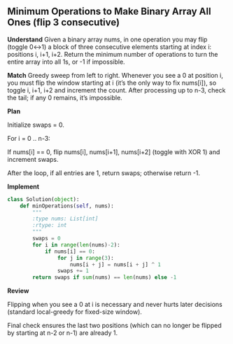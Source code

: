 ## Minimum Operations to Make Binary Array All Ones (flip 3 consecutive)

**Understand**
Given a binary array nums, in one operation you may flip (toggle 0↔1) a block of three consecutive elements starting at index i: positions i, i+1, i+2. Return the minimum number of operations to turn the entire array into all 1s, or -1 if impossible.

**Match**
Greedy sweep from left to right. Whenever you see a 0 at position i, you must flip the window starting at i (it’s the only way to fix nums[i]), so toggle i, i+1, i+2 and increment the count. After processing up to n-3, check the tail; if any 0 remains, it’s impossible.

**Plan**

Initialize swaps = 0.

For i = 0 .. n-3:

If nums[i] == 0, flip nums[i], nums[i+1], nums[i+2] (toggle with XOR 1) and increment swaps.

After the loop, if all entries are 1, return swaps; otherwise return -1.

**Implement**
```py
class Solution(object):
    def minOperations(self, nums):
        """
        :type nums: List[int]
        :rtype: int
        """
        swaps = 0
        for i in range(len(nums)-2):
            if nums[i] == 0:
                for j in range(3):
                    nums[i + j] = nums[i + j] ^ 1
                swaps += 1
        return swaps if sum(nums) == len(nums) else -1
```

**Review**

Flipping when you see a 0 at i is necessary and never hurts later decisions (standard local-greedy for fixed-size window).

Final check ensures the last two positions (which can no longer be flipped by starting at n-2 or n-1) are already 1.